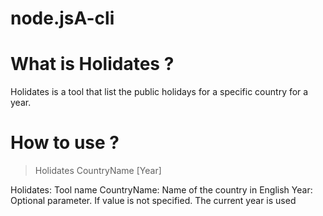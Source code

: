 # node.jsA-cli
 
# What is Holidates ?

Holidates is a tool that list the public holidays for a specific country for a year.

# How to use ?
 
 > Holidates CountryName [Year]
 
 Holidates: Tool name
 CountryName: Name of the country in English
 Year: Optional parameter. If value is not specified. The current year is used

